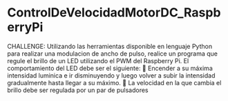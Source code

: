 # ControlDeVelocidadMotorDC_RaspberryPi
CHALLENGE: Utilizando las herramientas disponible en lenguaje Python para realizar una modulacion de ancho de pulso, realice un programa que regule el brillo de un LED utilizando el PWM del Raspberry Pi. El comportamiento del LED debe ser el siguiente:
 Encender a su máxima intensidad luminica e ir disminuyendo y luego volver a subir la intensidad gradualmente hasta llegar a su máximo.
 La velocidad en la que cambia el brillo debe ser regulada por un par de pulsadores
